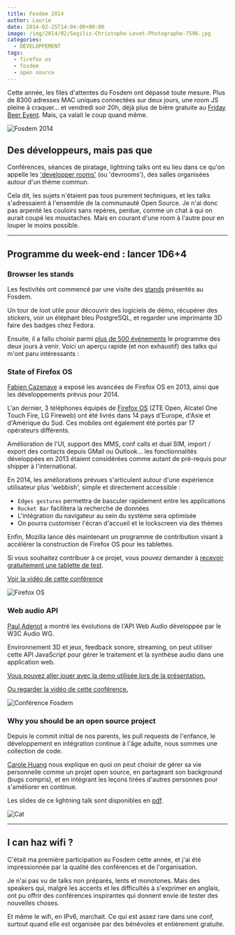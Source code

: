 ```yaml
---
title: Fosdem 2014
author: Laurie
date: 2014-02-25T14:04:00+00:00
image: /img/2014/02/Sogilis-Christophe-Levet-Photographe-7596.jpg
categories:
  - DÉVELOPPEMENT
tags:
  - firefox os
  - fosdem
  - open source
---
```


Cette année, les files d'attentes du Fosdem ont dépassé toute mesure. Plus de 8300 adresses MAC uniques connectées sur deux jours, une room JS pleine à craquer… et vendredi soir 20h, déjà plus de bière gratuite au [Friday Beer Event](https://fosdem.org/2014/practical/beerevent/). Mais, ça valait le coup quand même.

![Fosdem 2014](https://65.media.tumblr.com/0c2d39d437a25a25951801addf7dfb42/tumblr_inline_n170upPzDl1qaq4v9.png)

## Des développeurs, mais pas que

Conférences, séances de piratage, lightning talks ont eu lieu dans ce qu'on appelle les ['developper rooms'](https://fosdem.org/2014/schedule/rooms/) (ou 'devrooms'), des salles organisées autour d'un thème commun.

Cela dit, les sujets n'étaient pas tous purement techniques, et les talks s'adressaient à l'ensemble de la communauté Open Source. Je n'ai donc pas arpenté les couloirs sans repères, perdue, comme un chat à qui on aurait coupé les moustaches. Mais en courant d'une room à l'autre pour en louper le moins possible.

---

## Programme du week-end : lancer 1D6+4

### Browser les stands

Les festivités ont commencé par une visite des [stands](https://fosdem.org/2014/stands/) présentés au Fosdem.

Un tour de loot utile pour découvrir des logiciels de démo, récupérer des stickers, voir un éléphant bleu PostgreSQL, et regarder une imprimante 3D faire des badges chez Fedora.

Ensuite, il a fallu choisir parmi [plus de 500 événements](https://fosdem.org/2014/schedule/) le programme des deux jours à venir. Voici un aperçu rapide (et non exhaustif) des talks qui m'ont paru intéressants :

### State of Firefox OS

[Fabien Cazenave](https://twitter.com/fabi1cazenave) a exposé les avancées de Firefox OS en 2013, ainsi que les développements prévus pour 2014.

L'an dernier, 3 téléphones équipés de [Firefox OS](http://www.mozilla.org/en-US/firefox/os/) (ZTE Open, Alcatel One Touch Fire, LG Fireweb) ont été livrés dans 14 pays d'Europe, d'Asie et d'Amérique du Sud. Ces mobiles ont également été portés par 17 opérateurs différents.

Amélioration de l'UI, support des MMS, conf calls et dual SIM, import / export des contacts depuis GMail ou Outlook… les fonctionnalités développées en 2013 étaient considérées comme autant de pré-requis pour shipper à l'international.

En 2014, les améliorations prévues s'articulent autour d'une expérience utilisateur plus 'webbish', simple et directement accessible :

- `Edges gestures` permettra de basculer rapidement entre les applications
- `Rocket Bar` facilitera la recherche de données
- L'intégration du navigateur au sein du système sera optimisée
- On pourra customiser l'écran d'accueil et le lockscreen via des thèmes

Enfin, Mozilla lance dès maintenant un programme de contribution visant à accélérer la construction de Firefox OS pour les tablettes.

Si vous souhaitez contribuer à ce projet, vous pouvez demander à [recevoir gratuitement une tablette de test](https://hacks.mozilla.org/2014/01/mozilla-launches-contribution-program-to-help-deliver-firefox-os-to-tablets/).

[Voir la vidéo de cette conférence](http://bit.ly/1oQKrqM)

![Firefox OS](https://67.media.tumblr.com/b7d898f448755d4d506047be7e6e8a5f/tumblr_inline_n170vkxzDI1qaq4v9.jpg)

### Web audio API

[Paul Adenot](https://twitter.com/padenot) a montré les évolutions de l'API Web Audio développée par le W3C Audio WG.

Environnement 3D et jeux, feedback sonore, streaming, on peut utiliser cette API JavaScript pour gérer le traitement et la synthèse audio dans une application web.

[Vous pouvez aller jouer avec la demo utilisée lors de la présentation.](http://webaudioplayground.appspot.com/)

[Ou regarder la vidéo de cette conférence.](http://bit.ly/1msBghE)

![Conférence Fosdem](https://65.media.tumblr.com/f78604569ba9c5f07d470f0e726fd83f/tumblr_inline_n170x3opbV1qaq4v9.png)

### Why you should be an open source project

Depuis le commit initial de nos parents, les pull requests de l'enfance, le développement en intégration continue à l'âge adulte, nous sommes une collection de code.

[Carole Huang](https://twitter.com/thisiscaroltoo) nous explique en quoi on peut choisir de gérer sa vie personnelle comme un projet open source, en partageant son background (bugs compris), et en intégrant les leçons tirées d'autres personnes pour s'améliorer en continue.

Les slides de ce lightning talk sont disponibles en [pdf](https://fosdem.org/2014/schedule/event/you_os/attachments/slides/400/export/events/attachments/you_os/slides/400/why_open_source_project.pdf).

![Cat](https://67.media.tumblr.com/b672cc586c63c266627ded86bc909771/tumblr_inline_n170wdtKYY1qaq4v9.jpg)

---

## I can haz wifi ?

C'était ma première participation au Fosdem cette année, et j'ai été impressionnée par la qualité des conférences et de l'organisation.

Je n'ai pas vu de talks non préparés, lents et monotones. Mais des speakers qui, malgré les accents et les difficultés à s'exprimer en anglais, ont pu offrir des conférences inspirantes qui donnent envie de tester des nouvelles choses.

Et même le wifi, en IPv6, marchait. Ce qui est assez rare dans une conf, surtout quand elle est organisée par des bénévoles et entièrement gratuite.
